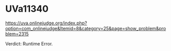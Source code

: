 # UVa11340
https://uva.onlinejudge.org/index.php?option=com_onlinejudge&Itemid=8&category=25&page=show_problem&problem=2315

Verdict: Runtime Error.
